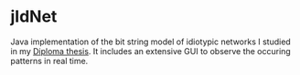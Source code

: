 # jIdNet
Java implementation of the bit string model of idiotypic networks I studied in my [Diploma thesis](http://wwww.pik-potsdam.de/~willner/files/diploma_thesis_willner.pdf). It includes an extensive GUI to observe the occuring patterns in real time.
